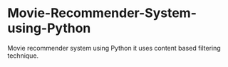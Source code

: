 # Movie-Recommender-System-using-Python
Movie recommender system using Python it uses content based filtering technique.
